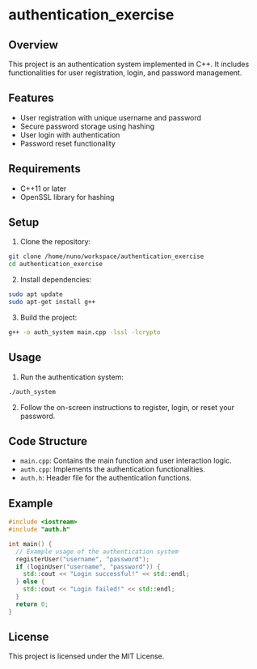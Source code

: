 # authentication_exercise
## Overview

This project is an authentication system implemented in C++. It includes functionalities for user registration, login, and password management.

## Features

- User registration with unique username and password
- Secure password storage using hashing
- User login with authentication
- Password reset functionality

## Requirements

- C++11 or later
- OpenSSL library for hashing

## Setup

1. Clone the repository:
  ```sh
  git clone /home/nuno/workspace/authentication_exercise
  cd authentication_exercise
  ```

2. Install dependencies:
  ```sh
  sudo apt update
  sudo apt-get install g++
  ```

3. Build the project:
  ```sh
  g++ -o auth_system main.cpp -lssl -lcrypto
  ```

## Usage

1. Run the authentication system:
  ```sh
  ./auth_system
  ```

2. Follow the on-screen instructions to register, login, or reset your password.

## Code Structure

- `main.cpp`: Contains the main function and user interaction logic.
- `auth.cpp`: Implements the authentication functionalities.
- `auth.h`: Header file for the authentication functions.

## Example

```cpp
#include <iostream>
#include "auth.h"

int main() {
  // Example usage of the authentication system
  registerUser("username", "password");
  if (loginUser("username", "password")) {
    std::cout << "Login successful!" << std::endl;
  } else {
    std::cout << "Login failed!" << std::endl;
  }
  return 0;
}
```

## License

This project is licensed under the MIT License.